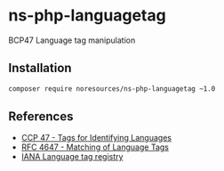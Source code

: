 # ns-php-languagetag

BCP47 Language tag manipulation

## Installation

```bash
composer require noresources/ns-php-languagetag ~1.0
```

## References

- [CCP 47 - Tags for Identifying Languages](https://tools.ietf.org/rfc/bcp/bcp47.txt)
- [RFC 4647 - Matching of Language Tags](https://datatracker.ietf.org/doc/html/rfc4647)
- [IANA Language tag registry](https://www.iana.org/assignments/language-subtag-registry/language-subtag-registry)